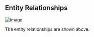 ## Entity Relationships

![image](https://user-images.githubusercontent.com/22731894/159342678-8a2f58f0-32c0-43fc-8908-3b34a1fb9e05.svg)

The entity relationships are shown above.
